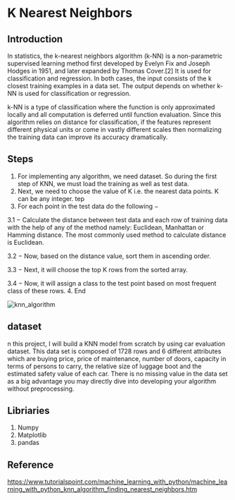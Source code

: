 # K Nearest Neighbors #

## Introduction ##

In statistics, the k-nearest neighbors algorithm (k-NN) is a non-parametric supervised learning method first developed by Evelyn Fix and Joseph Hodges in 1951, and later expanded by Thomas Cover.[2] It is used for classification and regression. In both cases, the input consists of the k closest training examples in a data set. The output depends on whether k-NN is used for classification or regression.

k-NN is a type of classification where the function is only approximated locally and all computation is deferred until function evaluation. Since this algorithm relies on distance for classification, if the features represent different physical units or come in vastly different scales then normalizing the training data can improve its accuracy dramatically.

## Steps ##
1. For implementing any algorithm, we need dataset. So during the first step of KNN, we must load the training as well as test data.
2. Next, we need to choose the value of K i.e. the nearest data points. K can be any integer.
tep 
3. For each point in the test data do the following −

  3.1 − Calculate the distance between test data and each row of training data with the help of any of the method namely: Euclidean, Manhattan or Hamming     distance. The most commonly used method to calculate distance is Euclidean.

  3.2 − Now, based on the distance value, sort them in ascending order.

  3.3 − Next, it will choose the top K rows from the sorted array.

  3.4 − Now, it will assign a class to the test point based on most frequent class of these rows.
 4. End

![knn_algorithm](https://user-images.githubusercontent.com/98185045/167072306-c49c3aa8-9b25-47f9-9f25-05e818b892cf.jpg)

## dataset ##

n this project, I will build a KNN model from scratch by using car evaluation dataset. This data set is composed of 1728 rows and 6 different attributes which are buying price, price of maintenance, number of doors, capacity in terms of persons to carry, the relative size of luggage boot and the estimated safety value of each car. There is no missing value in the data set as a big advantage you may directly dive into developing your algorithm without preprocessing.
## Libriaries ##
1. Numpy
2. Matplotlib
3. pandas

## Reference ##

https://www.tutorialspoint.com/machine_learning_with_python/machine_learning_with_python_knn_algorithm_finding_nearest_neighbors.htm


